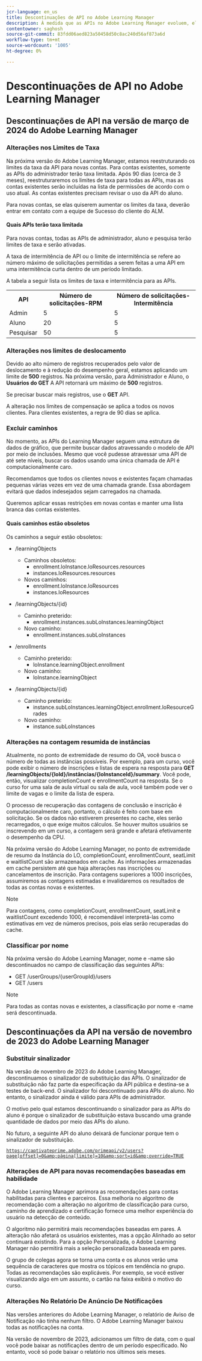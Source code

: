 ```yaml
---
jcr-language: en_us
title: Descontinuações de API no Adobe Learning Manager
description: À medida que as APIs no Adobe Learning Manager evoluem, elas são periodicamente reorganizadas ou atualizadas. Quando as APIs evoluem, a API antiga é descontinuada e eventualmente removida. Esta página contém informações que você precisa saber ao migrar de versões de API obsoletas para versões de API mais novas e estáveis.
contentowner: saghosh
source-git-commit: 83fdd06aed823a50458d50c8ac240d56af873a6d
workflow-type: tm+mt
source-wordcount: '1005'
ht-degree: 0%

---
```



# Descontinuações de API no Adobe Learning Manager

## Descontinuações de API na versão de março de 2024 do Adobe Learning Manager

### Alterações nos Limites de Taxa

Na próxima versão do Adobe Learning Manager, estamos reestruturando os limites da taxa da API para novas contas. Para contas existentes, somente as APIs do administrador terão taxa limitada. Após 90 dias (cerca de 3 meses), reestruturaremos os limites de taxa para todas as APIs, mas as contas existentes serão incluídas na lista de permissões de acordo com o uso atual. As contas existentes precisam revisar o uso da API do aluno.

Para novas contas, se elas quiserem aumentar os limites da taxa, deverão entrar em contato com a equipe de Sucesso do cliente do ALM.

#### Quais APIs terão taxa limitada

Para novas contas, todas as APIs de administrador, aluno e pesquisa terão limites de taxa e serão ativadas.

A taxa de intermitência de API ou o limite de intermitência se refere ao número máximo de solicitações permitidas a serem feitas a uma API em uma intermitência curta dentro de um período limitado.

A tabela a seguir lista os limites de taxa e intermitência para as APIs.

<table>
    <tr>
        <th>API</th>
        <th>Número de solicitações-RPM</th>
        <th>Número de solicitações-Intermitência</th>
    </tr>
    <tr>
        <td>Admin</td>
        <td>5</td>
        <td>5</td>
    </tr>
    <tr>
        <td>Aluno</td>
        <td>20</td>
        <td>5</td>
    </tr>
    <tr>
        <td>Pesquisar</td>
        <td>50</td>
        <td>5</td>
    </tr>
</table>

### Alterações nos limites de deslocamento

Devido ao alto número de registros recuperados pelo valor de deslocamento e à redução do desempenho geral, estamos aplicando um limite de **500** registros. Na próxima versão, para Administrador e Aluno, o **Usuários do GET** A API retornará um máximo de **500** registros.

Se precisar buscar mais registros, use o **GET** API.

A alteração nos limites de compensação se aplica a todos os novos clientes. Para clientes existentes, a regra de 90 dias se aplica.

### Excluir caminhos

No momento, as APIs do Learning Manager seguem uma estrutura de dados de gráfico, que permite buscar dados atravessando o modelo de API por meio de inclusões. Mesmo que você pudesse atravessar uma API de até sete níveis, buscar os dados usando uma única chamada de API é computacionalmente caro.

Recomendamos que todos os clientes novos e existentes façam chamadas pequenas várias vezes em vez de uma chamada grande. Essa abordagem evitará que dados indesejados sejam carregados na chamada.

Queremos aplicar essas restrições em novas contas e manter uma lista branca das contas existentes.

#### Quais caminhos estão obsoletos

Os caminhos a seguir estão obsoletos:

* /learningObjects
   * Caminhos obsoletos:
      * enrollment.loInstance.loResources.resources
      * instances.loResources.resources
   * Novos caminhos:
      * enrollment.loInstance.loResources
      * instances.loResources

* /learningObjects/{id}
   * Caminho preterido:
      * enrollment.instances.subLoInstances.learningObject
   * Novo caminho:
      * enrollment.instances.subLoInstances

* /enrollments
   * Caminho preterido:
      * loInstance.learningObject.enrollment
   * Novo caminho:
      * loInstance.learningObject

* /learningObjects/{id}
   * Caminho preterido:
      * instance.subLoInstances.learningObject.enrollment.loResourceGrades
   * Novo caminho:
      * instance.subLoInstances

### Alterações na contagem resumida de instâncias

Atualmente, no ponto de extremidade de resumo do OA, você busca o número de todas as instâncias possíveis. Por exemplo, para um curso, você pode exibir o número de inscrições e listas de espera na resposta para **GET /learningObjects/{loId}/instâncias/{loInstanceId}/summary**. Você pode, então, visualizar completionCount e enrollmentCount na resposta. Se o curso for uma sala de aula virtual ou sala de aula, você também pode ver o limite de vagas e o limite da lista de espera.

O processo de recuperação das contagens de conclusão e inscrição é computacionalmente caro, portanto, o cálculo é feito com base em solicitação. Se os dados não estiverem presentes no cache, eles serão recarregados, o que exige muitos cálculos. Se houver muitos usuários se inscrevendo em um curso, a contagem será grande e afetará efetivamente o desempenho da CPU.

Na próxima versão do Adobe Learning Manager, no ponto de extremidade de resumo da Instância do LO, completionCount, enrollmentCount, seatLimit e waitlistCount são armazenados em cache. As informações armazenadas em cache persistem até que haja alterações nas inscrições ou cancelamentos de inscrição. Para contagens superiores a 1000 inscrições, assumiremos as contagens estimadas e invalidaremos os resultados de todas as contas novas e existentes.

>[!NOTE]
>
>Para contagens, como completionCount, enrollmentCount, seatLimit e waitlistCount excedendo 1000, é recomendável interpretá-las como estimativas em vez de números precisos, pois elas serão recuperadas do cache.

### Classificar por nome

Na próxima versão do Adobe Learning Manager, nome e -name são descontinuados no campo de classificação das seguintes APIs:

* GET /userGroups/{userGroupId}/users
* GET /users

>[!NOTE]
>
>Para todas as contas novas e existentes, a classificação por nome e -name será descontinuada.


## Descontinuações da API na versão de novembro de 2023 do Adobe Learning Manager

### Substituir sinalizador

Na versão de novembro de 2023 do Adobe Learning Manager, descontinuamos o sinalizador de substituição das APIs. O sinalizador de substituição não faz parte da especificação da API pública e destina-se a testes de back-end. O sinalizador foi descontinuado para APIs do aluno. No entanto, o sinalizador ainda é válido para APIs de administrador.

O motivo pelo qual estamos descontinuando o sinalizador para as APIs do aluno é porque o sinalizador de substituição estava buscando uma grande quantidade de dados por meio das APIs do aluno.

No futuro, a seguinte API do aluno deixará de funcionar porque tem o sinalizador de substituição.

<code>https://captivateprime.adobe.com/primeapi/v2/users?page[offset]=0&amp;página[limite]=10&amp;sort=id&amp;override=TRUE</code>

### Alterações de API para novas recomendações baseadas em habilidade

O Adobe Learning Manager aprimora as recomendações para contas habilitadas para clientes e parceiros. Essa melhoria no algoritmo de recomendação com a alteração no algoritmo de classificação para curso, caminho de aprendizado e certificação fornece uma melhor experiência do usuário na detecção de conteúdo.

O algoritmo não permitirá mais recomendações baseadas em pares. A alteração não afetará os usuários existentes, mas a opção Alinhado ao setor continuará existindo. Para a opção Personalizada, o Adobe Learning Manager não permitirá mais a seleção personalizada baseada em pares.

O grupo de colegas agora se torna uma conta e os alunos verão uma sequência de caracteres que mostra os tópicos em tendência no grupo. Todas as recomendações são explicáveis. Por exemplo, se você estiver visualizando algo em um assunto, o cartão na faixa exibirá o motivo do curso.

### Alterações No Relatório De Anúncio De Notificações

Nas versões anteriores do Adobe Learning Manager, o relatório de Aviso de Notificação não tinha nenhum filtro. O Adobe Learning Manager baixou todas as notificações na conta.

Na versão de novembro de 2023, adicionamos um filtro de data, com o qual você pode baixar as notificações dentro de um período especificado.  No entanto, você só pode baixar o relatório nos últimos seis meses.